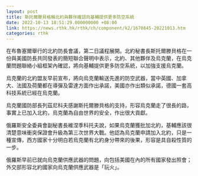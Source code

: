 ```yaml
---
layout: post
title: 斯托爾滕貝格稱北約與夥伴確認向基輔提供更多防空系統
date: 2022-10-13 18:51:29.000000000 +08:00
link: https://news.rthk.hk/rthk/ch/component/k2/1670845-20221013.htm
categories: rthk
---
```


在布魯塞爾舉行的北約防長會議，第二日議程展開。北約秘書長斯托爾滕貝格在一份與美國防長共同發表的簡短聯合聲明中表示，北約、其他夥伴及烏克蘭，在烏克蘭問題聯絡小組框架內確認，將向基輔提供更多防空系統，以加強支援烏克蘭。

烏克蘭的北約盟友早前宣布，將向烏克蘭輸送先進的防空武器，當中英國、加拿大、法國及荷蘭都在導彈及雷達方面作出承諾，美國亦作出類似承諾，德國一套高科技系統已經在烏克蘭。

烏克蘭國防部長列茲尼科夫感謝斯托爾滕貝格的支持，形容烏克蘭走了很長的路，事實上已加入北約，烏克蘭為自由世界的安全，作出很大貢獻。

俄羅斯安全委員會副秘書長維涅季科托夫說，如果烏克蘭獲批加北約，基輔應該很清楚意味衝突保證會升級為第三次世界大戰。他認為烏克蘭申請加入北約，只是一種宣傳，西方國家十分明白若烏克蘭有北約身分帶來的後果，形容是具自殺性質的一步。

俄羅斯早前已就向烏克蘭供應武器的問題，向包括美國在內的所有國家發出照會；外交部形容北約國家向烏克蘭供應武器是「玩火」。
